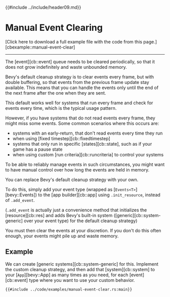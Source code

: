 {{#include ../include/header09.md}}

# Manual Event Clearing

[Click here to download a full example file with the code from this page.][cbexample::manual-event-clear]

---

The [event][cb::event] queue needs to be cleared periodically,
so that it does not grow indefinitely and waste unbounded memory.

Bevy's default cleanup strategy is to clear events every frame, but with double
buffering, so that events from the previous frame update stay available. This
means that you can handle the events only until the end of the next frame
after the one when they are sent.

This default works well for systems that run every frame and check for events
every time, which is the typical usage pattern.

However, if you have systems that do not read events every frame, they might
miss some events. Some common scenarios where this occurs are:
  - systems with an early-return, that don't read events every time they run
  - when using [fixed timestep][cb::fixedtimestep]
  - systems that only run in specific [states][cb::state],
    such as if your game has a pause state
  - when using custom [run criteria][cb::runcriteria] to control
    your systems

To be able to reliably manage events in such circumstances, you might want
to have manual control over how long the events are held in memory.

You can replace Bevy's default cleanup strategy with your own.

To do this, simply add your event type (wrapped as [`Events<T>`][bevy::Events])
to the [app builder][cb::app] using `.init_resource`, instead of `.add_event`.

(`.add_event` is actually just a convenience method that initializes the
[resource][cb::res] and adds Bevy's built-in system ([generic][cb::system-generic]
over your event type) for the default cleanup strategy)

You must then clear the events at your discretion. If you don't do this often
enough, your events might pile up and waste memory.

## Example

We can create [generic systems][cb::system-generic] for this. Implement
the custom cleanup strategy, and then add that [system][cb::system] to your
[`App`][bevy::App] as many times as you need, for each [event][cb::event] type
where you want to use your custom behavior.

```rust,no_run,noplayground
{{#include ../code/examples/manual-event-clear.rs:main}}
```
